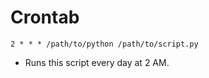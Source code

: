 

# Crontab

```
2 * * * /path/to/python /path/to/script.py
```

- Runs this script every day at 2 AM.